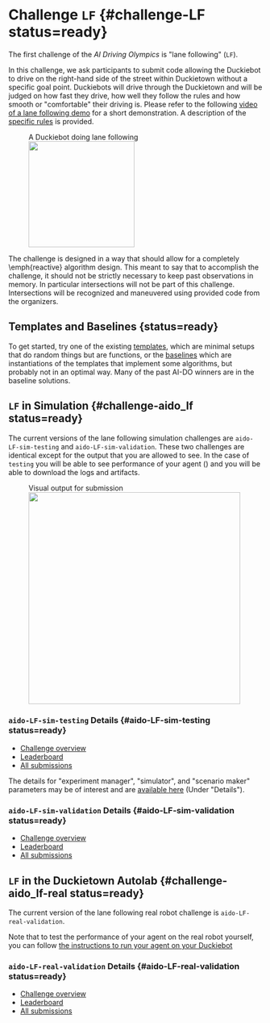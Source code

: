 # Challenge `LF` {#challenge-LF status=ready}

The first challenge of the *AI Driving Olympics* is "lane following" (`LF`).

In this challenge, we ask participants to submit code allowing the Duckiebot to drive on the right-hand side of the street within Duckietown without a specific goal point. Duckiebots will drive through the Duckietown and will be judged on how fast they drive, how well they follow the rules and how smooth or "comfortable" their driving is. Please refer to the following [video of a lane following demo](https://drive.google.com/file/d/198iythQkovbQkzY3pPeTXWC8tTCRgDwB/view?usp=sharing) for a short demonstration. A description of the [specific rules](#part:aido-rules) is provided.

<figure>
    <figcaption>A Duckiebot doing lane following</figcaption>
    <img figure-id="fig:lane-following" style='width:15em' src="LF.jpg"/>
</figure>


The challenge is designed in a way that should allow for a completely \emph{reactive} algorithm design. This meant to say that to accomplish the challenge, it should not be strictly necessary to keep past observations in memory. In particular intersections will not be part of this challenge. Intersections will be recognized and maneuvered using provided code from the organizers.


## Templates and Baselines {status=ready}

To get started, try one of the existing [templates](#part:embodied), which are
minimal setups that do random things but are functions, or the [baselines](#part:embodied-strategies)
which are instantiations of the templates that implement some algorithms, but probably not in an optimal 
way. Many of the past AI-DO winners are in the baseline solutions. 

## `LF` in Simulation {#challenge-aido_lf status=ready}

The current versions of the lane following simulation challenges are  `aido-LF-sim-testing` and `aido-LF-sim-validation`. These two challenges are identical except for the output that you are allowed to see. In the case of `testing` you will be able to see performance of your agent ([](#fig:submission-output))  and you will be able to download the logs and artifacts. 

<figure figure-id="fig:submission-output">
    <figcaption>Visual output for submission</figcaption>
    <img style='width:30em' src="submission-output.png"/>
</figure>

### `aido-LF-sim-testing` Details {#aido-LF-sim-testing status=ready}

- [Challenge overview](https://challenges.duckietown.org/v4/humans/challenges/aido-LF-sim-testing)
- [Leaderboard](https://challenges.duckietown.org/v4/humans/challenges/aido-LF-sim-testing/leaderboard)
- [All submissions](https://challenges.duckietown.org/v4/humans/challenges/aido-LF-sim-testing/submissions)


<!-- Interaction protocol: [`aido2_db18_agent-z2`](#aido2_db18_agent-z2) -->

The details for "experiment manager", "simulator", and "scenario maker" parameters may be of interest and are [available here](https://challenges.duckietown.org/v4/humans/challenges/aido-LF-sim-testing) (Under "Details").

### `aido-LF-sim-validation` Details {#aido-LF-sim-validation status=ready}

- [Challenge overview](https://challenges.duckietown.org/v4/humans/challenges/aido-LF-sim-validation)
- [Leaderboard](https://challenges.duckietown.org/v4/humans/challenges/aido-LF-sim-validation/leaderboard)
- [All submissions](https://challenges.duckietown.org/v4/humans/challenges/aido-LF-sim-validation/submissions)


<!-- Interaction protocol: [`aido2_db18_agent-z2`](#aido2_db18_agent-z2) -->


## `LF` in the Duckietown Autolab {#challenge-aido_lf-real status=ready}

The current version of the lane following real robot challenge is  `aido-LF-real-validation`. 

Note that to test the performance of your agent on the real robot yourself, you can follow
[the instructions to run your agent on your Duckiebot](#challenge-LF_duckiebot)

### `aido-LF-real-validation` Details {#aido-LF-real-validation status=ready}

- [Challenge overview](https://challenges.duckietown.org/v4/humans/challenges/aido-LF-real-validation)
- [Leaderboard](https://challenges.duckietown.org/v4/humans/challenges/aido-LF-real-validation/leaderboard)
- [All submissions](https://challenges.duckietown.org/v4/humans/challenges/aido-LF-real-validation/submissions)


<!-- Interaction protocol: [`aido2_db18_agent-z2`](#aido2_db18_agent-z2) -->

